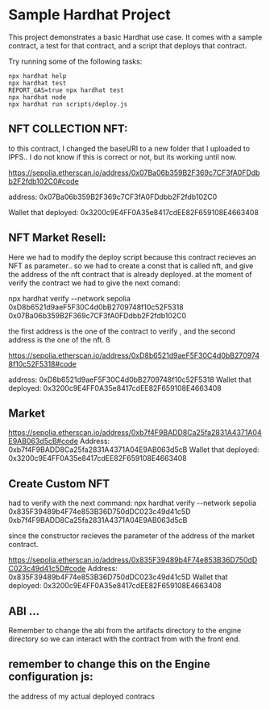 # Sample Hardhat Project

This project demonstrates a basic Hardhat use case. It comes with a sample contract, a test for that contract, and a script that deploys that contract.

Try running some of the following tasks:

```shell
npx hardhat help
npx hardhat test
REPORT_GAS=true npx hardhat test
npx hardhat node
npx hardhat run scripts/deploy.js
```

## NFT COLLECTION NFT:

to this contract, I changed the baseURI to a new folder that I uploaded to IPFS.. I do not know if this is correct or not, but its working until now.

https://sepolia.etherscan.io/address/0x07Ba06b359B2F369c7CF3fA0FDdbb2F2fdb102C0#code

address: 0x07Ba06b359B2F369c7CF3fA0FDdbb2F2fdb102C0

Wallet that deployed: 0x3200c9E4FF0A35e8417cdEE82F659108E4663408

## NFT Market Resell:

Here we had to modify the deploy script because this contract recieves an NFT as parameter.. so we had to create a const that is called nft, and give the address of the nft contract that is already deployed. at the moment of verify the contract we had to give the next comand:

npx hardhat verify --network sepolia 0xD8b6521d9aeF5F30C4d0bB2709748f10c52F5318 0x07Ba06b359B2F369c7CF3fA0FDdbb2F2fdb102C0

the first address is the one of the contract to verify , and the second address is the one of the nft. ß

https://sepolia.etherscan.io/address/0xD8b6521d9aeF5F30C4d0bB2709748f10c52F5318#code

address: 0xD8b6521d9aeF5F30C4d0bB2709748f10c52F5318
Wallet that deployed: 0x3200c9E4FF0A35e8417cdEE82F659108E4663408

## Market

https://sepolia.etherscan.io/address/0xb7f4F9BADD8Ca25fa2831A4371A04E9AB063d5cB#code
Address: 0xb7f4F9BADD8Ca25fa2831A4371A04E9AB063d5cB
Wallet that deployed: 0x3200c9E4FF0A35e8417cdEE82F659108E4663408

## Create Custom NFT

had to verify with the next command:
npx hardhat verify --network sepolia 0x835F39489b4F74e853B36D750dDC023c49d41c5D 0xb7f4F9BADD8Ca25fa2831A4371A04E9AB063d5cB

since the constructor recieves the parameter of the address of the market contract.

https://sepolia.etherscan.io/address/0x835F39489b4F74e853B36D750dDC023c49d41c5D#code
Address: 0x835F39489b4F74e853B36D750dDC023c49d41c5D
Wallet that deployed: 0x3200c9E4FF0A35e8417cdEE82F659108E4663408

## ABI ...

Remember to change the abi from the artifacts directory to the engine directory so we can interact with the contract from with the front end.

## remember to change this on the Engine configuration js:

the address of my actual deployed contracs
